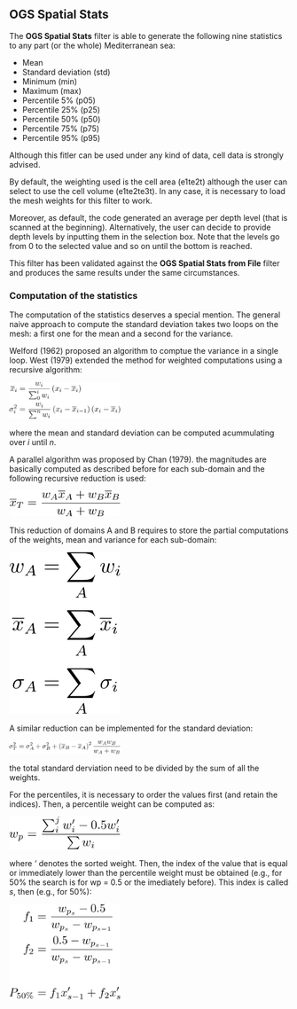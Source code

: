 ## OGS Spatial Stats

The **OGS Spatial Stats** filter is able to generate the following nine statistics to any part (or the whole) Mediterranean sea:

* Mean
* Standard deviation (std)
* Minimum (min)
* Maximum (max)
* Percentile 5% (p05)
* Percentile 25% (p25)
* Percentile 50% (p50)
* Percentile 75% (p75)
* Percentile 95% (p95)

Although this fitler can be used under any kind of data, cell data is strongly advised. 

By default, the weighting used is the cell area (e1te2t) although the user can select to use the cell volume (e1te2te3t). In any case, it is necessary to load the mesh weights for this filter to work.

Moreover, as default, the code generated an average per depth level (that is scanned at the beginning). Alternatively, the user can decide to provide depth levels by inputting them in the selection box. Note that the levels go from 0 to the selected value and so on until the bottom is reached.

This filter has  been validated against the **OGS Spatial Stats from File** filter and produces the same results under the same circumstances.

### Computation of the statistics

The computation of the statistics deserves a special mention. The general naive approach to compute the standard deviation takes two loops on the mesh: a first one for the mean and a second for the variance.

Welford (1962) proposed an algorithm to comptue the variance in a single loop. West (1979) extended the method for weighted computations using a recursive algorithm:

<img src="https://github.com/inogs/OGSParaviewSuite/blob/master/OGSPlugins/OGSSpatialStats/doc/eq1.png" alt="" width="200"/>

where the mean and standard deviation can be computed acummulating over _i_ until _n_.

A parallel algorithm was proposed by Chan (1979). the magnitudes are basically computed as described before for each sub-domain and the following recursive reduction is used:

<img src="https://github.com/inogs/OGSParaviewSuite/blob/master/OGSPlugins/OGSSpatialStats/doc/eq2.png" alt="" width="200"/>

This reduction of domains A and B requires to store the partial computations of the weights, mean and variance for each sub-domain:

<img src="https://github.com/inogs/OGSParaviewSuite/blob/master/OGSPlugins/OGSSpatialStats/doc/eq3.png" alt="" width="200"/>

A similar reduction can be implemented for the standard deviation:

<img src="https://github.com/inogs/OGSParaviewSuite/blob/master/OGSPlugins/OGSSpatialStats/doc/eq4.png" alt="" width="200"/>

the total standard derviation need to be divided by the sum of all the weights.

For the percentiles, it is necessary to order the values first (and retain the indices). Then, a percentile weight can be computed as:

<img src="https://github.com/inogs/OGSParaviewSuite/blob/master/OGSPlugins/OGSSpatialStats/doc/eq5.png" alt="" width="200"/>

where _'_ denotes the sorted weight. Then, the index of the value that is equal or immediately lower than the percentile weight must be obtained (e.g., for 50% the search is for wp = 0.5 or the imediately before). This index is called _s_, then (e.g., for 50%):

<img src="https://github.com/inogs/OGSParaviewSuite/blob/master/OGSPlugins/OGSSpatialStats/doc/eq6.png" alt="" width="200"/>